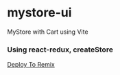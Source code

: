 # mystore-ui
MyStore with Cart using Vite 

### Using react-redux, createStore

[Deploy To Remix](https://github.com/riaz7se/iz-store-ui/tree/redux-store)
